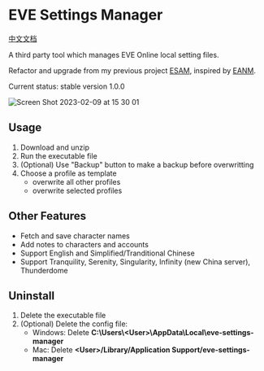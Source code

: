 # EVE Settings Manager

[中文文档](/docs/README_CN.md)

A third party tool which manages EVE Online local setting files.

Refactor and upgrade from my previous project [ESAM](https://github.com/mintnick/ESAM), inspired by [EANM](https://github.com/FontaineRiant/EANM).

Current status: stable version 1.0.0

![Screen Shot 2023-02-09 at 15 30 01](https://user-images.githubusercontent.com/14357052/217746256-01f7b403-40b8-4a68-bccc-798913df51f3.png)

## Usage

1. Download and unzip
2. Run the executable file
3. (Optional) Use "Backup" button to make a backup before overwritting
4. Choose a profile as template
    - overwrite all other profiles
    - overwrite selected profiles

## Other Features

- Fetch and save character names
- Add notes to characters and accounts
- Support English and Simplified/Tranditional Chinese
- Support Tranquility, Serenity, Singularity, Infinity (new China server), Thunderdome

## Uninstall

1. Delete the executable file
2. (Optional) Delete the config file:
    - Windows: Delete **C:\Users\\\<User>\AppData\Local\eve-settings-manager**
    - Mac: Delete **\<User>/Library/Application Support/eve-settings-manager**